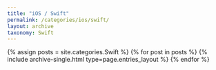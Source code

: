 ```yaml
---
title: "iOS / Swift"
permalink: /categories/ios/swift/
layout: archive
taxonomy: Swift
---
```


{% assign posts = site.categories.Swift %}
{% for post in posts %} {% include archive-single.html type=page.entries_layout %} {% endfor %}